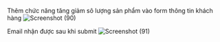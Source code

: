 Thêm chức năng tăng giảm sô lượng sản phẩm vào form thông tin khách hàng
![Screenshot (90)](https://user-images.githubusercontent.com/80301438/127740972-2806c15b-e318-4566-ac26-698816e49fb7.png)

Email nhận được sau khi submit
![Screenshot (91)](https://user-images.githubusercontent.com/80301438/127740979-40f90c4d-df78-4034-b5d6-0c5e750e2354.png)
